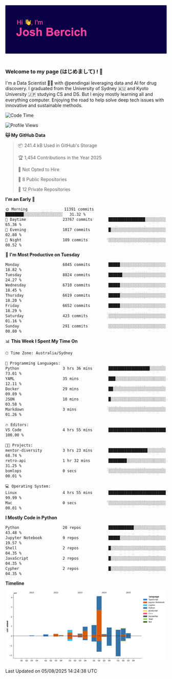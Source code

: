 
<div align="center">
<img src="profile-banner.png" />
</div>

</br>

### Welcome to my page (はじめまして) ! 🌸

I'm a Data Scientist 👨‍🔬 with @pendingai leveraging data and AI for drug discovery. I graduated from the University of Sydney 🇦🇺 and Kyoto University 🇯🇵 studying CS and DS. But I enjoy mostly learning all and everything computer. Enjoying the road to help solve deep tech issues with innovative and sustainable methods.

<!--START_SECTION:waka-->
![Code Time](http://img.shields.io/badge/Code%20Time-4%20hrs%2055%20mins-blue)

![Profile Views](http://img.shields.io/badge/Profile%20Views-29-blue)

**🐱 My GitHub Data** 

> 📦 241.4 kB Used in GitHub's Storage 
 > 
> 🏆 1,454 Contributions in the Year 2025
 > 
> 🚫 Not Opted to Hire
 > 
> 📜 8 Public Repositories 
 > 
> 🔑 12 Private Repositories 
 > 
**I'm an Early 🐤** 

```text
🌞 Morning                11391 commits       ████████░░░░░░░░░░░░░░░░░   31.32 % 
🌆 Daytime                23767 commits       ████████████████░░░░░░░░░   65.36 % 
🌃 Evening                1017 commits        █░░░░░░░░░░░░░░░░░░░░░░░░   02.80 % 
🌙 Night                  189 commits         ░░░░░░░░░░░░░░░░░░░░░░░░░   00.52 % 
```
📅 **I'm Most Productive on Tuesday** 

```text
Monday                   6845 commits        █████░░░░░░░░░░░░░░░░░░░░   18.82 % 
Tuesday                  8824 commits        ██████░░░░░░░░░░░░░░░░░░░   24.27 % 
Wednesday                6710 commits        █████░░░░░░░░░░░░░░░░░░░░   18.45 % 
Thursday                 6619 commits        █████░░░░░░░░░░░░░░░░░░░░   18.20 % 
Friday                   6652 commits        █████░░░░░░░░░░░░░░░░░░░░   18.29 % 
Saturday                 423 commits         ░░░░░░░░░░░░░░░░░░░░░░░░░   01.16 % 
Sunday                   291 commits         ░░░░░░░░░░░░░░░░░░░░░░░░░   00.80 % 
```


📊 **This Week I Spent My Time On** 

```text
🕑︎ Time Zone: Australia/Sydney

💬 Programming Languages: 
Python                   3 hrs 36 mins       ██████████████████░░░░░░░   73.01 % 
YAML                     35 mins             ███░░░░░░░░░░░░░░░░░░░░░░   12.11 % 
Docker                   29 mins             ██░░░░░░░░░░░░░░░░░░░░░░░   09.89 % 
JSON                     10 mins             █░░░░░░░░░░░░░░░░░░░░░░░░   03.58 % 
Markdown                 3 mins              ░░░░░░░░░░░░░░░░░░░░░░░░░   01.26 % 

🔥 Editors: 
VS Code                  4 hrs 55 mins       █████████████████████████   100.00 % 

🐱‍💻 Projects: 
mentor-diversity         3 hrs 23 mins       █████████████████░░░░░░░░   68.74 % 
retro-api                1 hr 32 mins        ████████░░░░░░░░░░░░░░░░░   31.25 % 
bomlops                  0 secs              ░░░░░░░░░░░░░░░░░░░░░░░░░   00.01 % 

💻 Operating System: 
Linux                    4 hrs 55 mins       █████████████████████████   99.99 % 
Mac                      0 secs              ░░░░░░░░░░░░░░░░░░░░░░░░░   00.01 % 
```

**I Mostly Code in Python** 

```text
Python                   20 repos            ███████████░░░░░░░░░░░░░░   43.48 % 
Jupyter Notebook         9 repos             █████░░░░░░░░░░░░░░░░░░░░   19.57 % 
Shell                    2 repos             █░░░░░░░░░░░░░░░░░░░░░░░░   04.35 % 
JavaScript               2 repos             █░░░░░░░░░░░░░░░░░░░░░░░░   04.35 % 
Cypher                   2 repos             █░░░░░░░░░░░░░░░░░░░░░░░░   04.35 % 
```



**Timeline**

![Lines of Code chart](https://raw.githubusercontent.com/JBercich/JBercich/main/assets/bar_graph.png)


 Last Updated on 05/08/2025 14:24:38 UTC
<!--END_SECTION:waka-->
